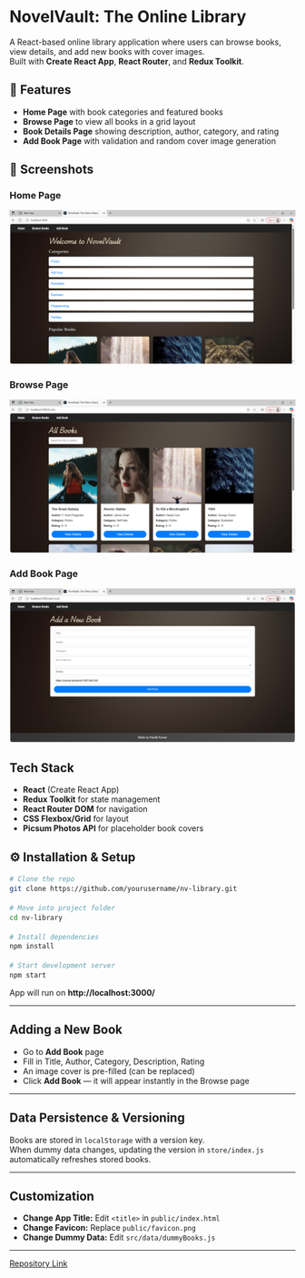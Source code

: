 # NovelVault: The Online Library

A React-based online library application where users can browse books, view details, and add new books with cover images.  
Built with **Create React App**, **React Router**, and **Redux Toolkit**.


## 🚀 Features
- **Home Page** with book categories and featured books
- **Browse Page** to view all books in a grid layout
- **Book Details Page** showing description, author, category, and rating
- **Add Book Page** with validation and random cover image generation

## 📸 Screenshots

### Home Page
![Home Page](src/img/onlib.PNG)

### Browse Page
![Browse Page](src/img/onlib2.PNG)

### Add Book Page
![Add Book](src/img/onlib3.PNG)


## Tech Stack
- **React** (Create React App)
- **Redux Toolkit** for state management
- **React Router DOM** for navigation
- **CSS Flexbox/Grid** for layout
- **Picsum Photos API** for placeholder book covers


## ⚙️ Installation & Setup
```bash
# Clone the repo
git clone https://github.com/yourusername/nv-library.git

# Move into project folder
cd nv-library

# Install dependencies
npm install

# Start development server
npm start
```
App will run on **http://localhost:3000/**

---

## Adding a New Book
- Go to **Add Book** page
- Fill in Title, Author, Category, Description, Rating
- An image cover is pre-filled (can be replaced)
- Click **Add Book** — it will appear instantly in the Browse page

---

## Data Persistence & Versioning
Books are stored in `localStorage` with a version key.  
When dummy data changes, updating the version in `store/index.js` automatically refreshes stored books.

---

## Customization
- **Change App Title:** Edit `<title>` in `public/index.html`
- **Change Favicon:** Replace `public/favicon.png`
- **Change Dummy Data:** Edit `src/data/dummyBooks.js`

---

[Repository Link](https://github.com/hardikjha/online-library)
